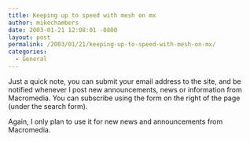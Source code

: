```yaml
---
title: Keeping up to speed with mesh on mx
author: mikechambers
date: 2003-01-21 12:08:01 -0800
layout: post
permalink: /2003/01/21/keeping-up-to-speed-with-mesh-on-mx/
categories:
  - General
---
```



Just a quick note, you can submit your email address to the site, and be notified whenever I post new announcements, news or information from Macromedia. You can subscribe using the form on the right of the page (under the search form).

<!--[if IE]>You can also use this link to <A HREF="#" onClick="this.style.behavior='url(#default#homepage)'; this.setHomePage('http://www.macromedia.com/go/blog_mchambers/');">set mesh on mx as your homepage</a>.<![endif]-->

Again, I only plan to use it for new news and announcements from Macromedia.